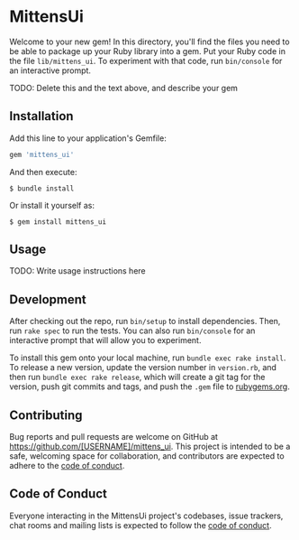 # MittensUi

Welcome to your new gem! In this directory, you'll find the files you need to be able to package up your Ruby library into a gem. Put your Ruby code in the file `lib/mittens_ui`. To experiment with that code, run `bin/console` for an interactive prompt.

TODO: Delete this and the text above, and describe your gem

## Installation

Add this line to your application's Gemfile:

```ruby
gem 'mittens_ui'
```

And then execute:

    $ bundle install

Or install it yourself as:

    $ gem install mittens_ui

## Usage

TODO: Write usage instructions here

## Development

After checking out the repo, run `bin/setup` to install dependencies. Then, run `rake spec` to run the tests. You can also run `bin/console` for an interactive prompt that will allow you to experiment.

To install this gem onto your local machine, run `bundle exec rake install`. To release a new version, update the version number in `version.rb`, and then run `bundle exec rake release`, which will create a git tag for the version, push git commits and tags, and push the `.gem` file to [rubygems.org](https://rubygems.org).

## Contributing

Bug reports and pull requests are welcome on GitHub at https://github.com/[USERNAME]/mittens_ui. This project is intended to be a safe, welcoming space for collaboration, and contributors are expected to adhere to the [code of conduct](https://github.com/[USERNAME]/mittens_ui/blob/master/CODE_OF_CONDUCT.md).


## Code of Conduct

Everyone interacting in the MittensUi project's codebases, issue trackers, chat rooms and mailing lists is expected to follow the [code of conduct](https://github.com/[USERNAME]/mittens_ui/blob/master/CODE_OF_CONDUCT.md).
